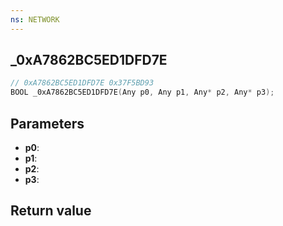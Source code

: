 ```yaml
---
ns: NETWORK
---
```

## _0xA7862BC5ED1DFD7E

```c
// 0xA7862BC5ED1DFD7E 0x37F5BD93
BOOL _0xA7862BC5ED1DFD7E(Any p0, Any p1, Any* p2, Any* p3);
```


## Parameters
* **p0**: 
* **p1**: 
* **p2**: 
* **p3**: 

## Return value
